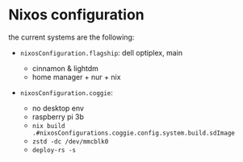 # Nixos configuration

the current systems are the following:

- `nixosConfiguration.flagship`: dell optiplex, main
    - cinnamon & lightdm
    - home manager + nur + nix 
    
- `nixosConfiguration.coggie`:
    - no desktop env
    - raspberry pi 3b
    - `nix build .#nixosConfigurations.coggie.config.system.build.sdImage`
    - `zstd -dc /dev/mmcblk0`
    - `deploy-rs -s`